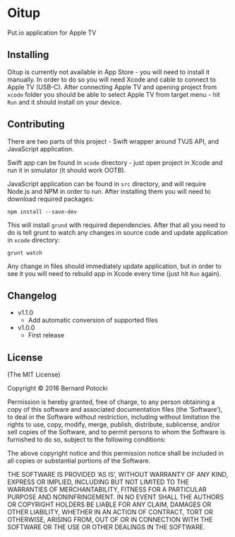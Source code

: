 # Oitup

Put.io application for Apple TV

## Installing

Oitup is currently not available in App Store - you will need to install it manually. In order to do so
you will need Xcode and cable to connect to Apple TV (USB-C). After connecting Apple TV and opening project
from `xcode` folder you should be able to select Apple TV from target menu - hit `Run` and it should install
on your device.

## Contributing

There are two parts of this project - Swift wrapper around TVJS API, and JavaScript application.

Swift app can be found in `xcode` directory - just open project in Xcode and run it in simulator (it should work OOTB).

JavaScript application can be found in `src` directory, and will require Node.js and NPM in order to run.
After installing them you will need to download required packages:

```
npm install --save-dev
```

This will install `grund` with required dependencies. After that all you need to do is tell grunt to watch any changes
in source code and update application in `xcode` directory:

```
grunt watch
```

Any change in files should immediately update application, but in order to see it you will need to rebuild app in
Xcode every time (just hit `Run` again).

## Changelog

- v1.1.0
  - Add automatic conversion of supported files
- v1.0.0
  - First release

## License

(The MIT License)

Copyright © 2016 Bernard Potocki

Permission is hereby granted, free of charge, to any person obtaining a copy of this software and associated documentation files (the ‘Software’), to deal in the Software without restriction, including without limitation the rights to use, copy, modify, merge, publish, distribute, sublicense, and/or sell copies of the Software, and to permit persons to whom the Software is furnished to do so, subject to the following conditions:

The above copyright notice and this permission notice shall be included in all copies or substantial portions of the Software.

THE SOFTWARE IS PROVIDED ‘AS IS’, WITHOUT WARRANTY OF ANY KIND, EXPRESS OR IMPLIED, INCLUDING BUT NOT LIMITED TO THE WARRANTIES OF MERCHANTABILITY, FITNESS FOR A PARTICULAR PURPOSE AND NONINFRINGEMENT. IN NO EVENT SHALL THE AUTHORS OR COPYRIGHT HOLDERS BE LIABLE FOR ANY CLAIM, DAMAGES OR OTHER LIABILITY, WHETHER IN AN ACTION OF CONTRACT, TORT OR OTHERWISE, ARISING FROM, OUT OF OR IN CONNECTION WITH THE SOFTWARE OR THE USE OR OTHER DEALINGS IN THE SOFTWARE.
